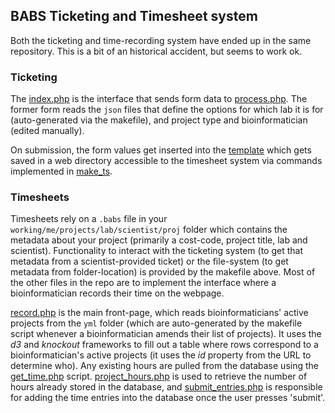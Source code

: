 ## BABS Ticketing and Timesheet system

Both the ticketing and time-recording system have ended up in the same
repository. This is a bit of an historical accident, but seems to work
ok.

### Ticketing

The [index.php](index.php) is the interface that sends form data to
[process.php](process.php). The former form reads the `json` files
that define the options for which lab it is for (auto-generated via
the makefile), and project type and bioinformatician (edited
manually).

On submission, the form values get inserted into the
[template](template.txt) which gets saved in a web directory
accessible to the timesheet system via commands implemented in
[make_ts](make_ts).

### Timesheets

Timesheets rely on a `.babs` file in your
`working/me/projects/lab/scientist/proj` folder which contains the
metadata about your project (primarily a cost-code, project title, lab
and scientist). Functionality to interact with the ticketing system
(to get that metadata from a scientist-provided ticket) or the
file-system (to get metadata from folder-location) is provided by the
makefile above. Most of the other files in the repo are to implement
the interface where a bioinformatician records their time on the
webpage.

[record.php](record.php) is the main front-page, which reads
bioinformaticians' active projects from the `yml` folder (which are
auto-generated by the makefile script whenever a bioinformatician
amends their list of projects). It uses the _d3_ and _knockout_
frameworks to fill out a table where rows correspond to a
bioinformatician's active projects (it uses the _id_ property from the
URL to determine who). Any existing hours are pulled from the database
using the [get_time.php](get_time.php)
script. [project_hours.php](project_hours.php) is used to retrieve the
number of hours already stored in the database, and
[submit_entries.php](submit_entries.php) is responsible for adding the
time entries into the database once the user presses 'submit'.


